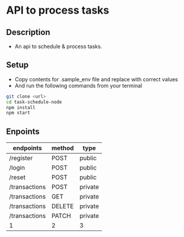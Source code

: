 # API to process tasks

## Description
 - An api to schedule & process tasks.

## Setup
- Copy contents for .sample_env file and replace with correct values
- And run the following commands from your terminal
```bash
git clone <url>
cd task-schedule-node
npm install
npm start
```
## Enpoints

endpoints | method | type
--- | --- | ---
/register | POST | public
/login | POST | public
/reset | POST | public
/transactions | POST | private
/transactions | GET | private
/transactions | DELETE | private
/transactions | PATCH | private
1 | 2 | 3
